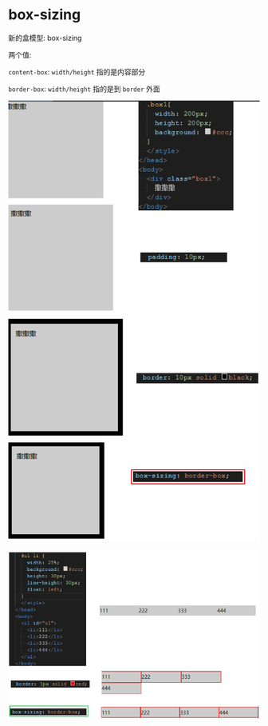 # box-sizing

新的盒模型: box-sizing

两个值:

`content-box`: `width/height` 指的是内容部分

`border-box`: `width/height` 指的是到 `border` 外面

![](./media/box-sizing2.png)

![](./media/box-sizing.png)